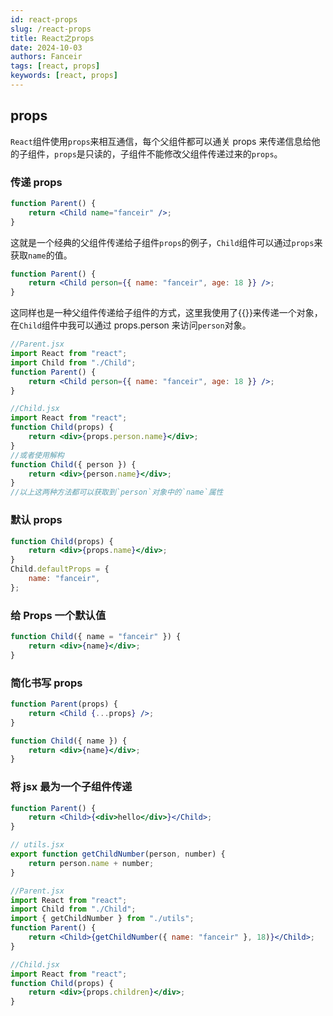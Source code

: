 ```yaml
---
id: react-props
slug: /react-props
title: React之props
date: 2024-10-03
authors: Fanceir
tags: [react, props]
keywords: [react, props]
---
```


## props

`React`组件使用`props`来相互通信，每个父组件都可以通关 props 来传递信息给他的子组件，`props`是只读的，子组件不能修改父组件传递过来的`props`。

### 传递 props

```jsx
function Parent() {
    return <Child name="fanceir" />;
}
```

这就是一个经典的父组件传递给子组件`props`的例子，`Child`组件可以通过`props`来获取`name`的值。

```jsx
function Parent() {
    return <Child person={{ name: "fanceir", age: 18 }} />;
}
```

这同样也是一种父组件传递给子组件的方式，这里我使用了{{}}来传递一个对象，在`Child`组件中我可以通过 props.person 来访问`person`对象。

```jsx
//Parent.jsx
import React from "react";
import Child from "./Child";
function Parent() {
    return <Child person={{ name: "fanceir", age: 18 }} />;
}

//Child.jsx
import React from "react";
function Child(props) {
    return <div>{props.person.name}</div>;
}
//或者使用解构
function Child({ person }) {
    return <div>{person.name}</div>;
}
//以上这两种方法都可以获取到`person`对象中的`name`属性
```

### 默认 props

```jsx
function Child(props) {
    return <div>{props.name}</div>;
}
Child.defaultProps = {
    name: "fanceir",
};
```

### 给 Props 一个默认值

```jsx
function Child({ name = "fanceir" }) {
    return <div>{name}</div>;
}
```

### 简化书写 props

```jsx
function Parent(props) {
    return <Child {...props} />;
}

function Child({ name }) {
    return <div>{name}</div>;
}
```

### 将 jsx 最为一个子组件传递

```jsx
function Parent() {
    return <Child>{<div>hello</div>}</Child>;
}
```

```jsx
// utils.jsx
export function getChildNumber(person, number) {
    return person.name + number;
}
```

```jsx
//Parent.jsx
import React from "react";
import Child from "./Child";
import { getChildNumber } from "./utils";
function Parent() {
    return <Child>{getChildNumber({ name: "fanceir" }, 18)}</Child>;
}
```

```jsx
//Child.jsx
import React from "react";
function Child(props) {
    return <div>{props.children}</div>;
}
```
